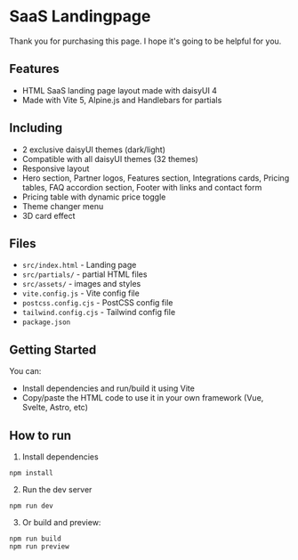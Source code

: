 # SaaS Landingpage

Thank you for purchasing this page. I hope it's going to be helpful for you.

## Features

- HTML SaaS landing page layout made with daisyUI 4
- Made with Vite 5, Alpine.js and Handlebars for partials

## Including

- 2 exclusive daisyUI themes (dark/light)
- Compatible with all daisyUI themes (32 themes)
- Responsive layout
- Hero section, Partner logos, Features section, Integrations cards, Pricing tables, FAQ accordion section, Footer with links and contact form
- Pricing table with dynamic price toggle
- Theme changer menu
- 3D card effect

## Files

- `src/index.html` - Landing page
- `src/partials/` - partial HTML files
- `src/assets/` - images and styles
- `vite.config.js` - Vite config file
- `postcss.config.cjs` - PostCSS config file
- `tailwind.config.cjs` - Tailwind config file
- `package.json`

## Getting Started

You can:

- Install dependencies and run/build it using Vite
- Copy/paste the HTML code to use it in your own framework (Vue, Svelte, Astro, etc)

## How to run

1. Install dependencies

```
npm install
```

2. Run the dev server

```
npm run dev
```

3. Or build and preview:

```
npm run build
npm run preview
```
